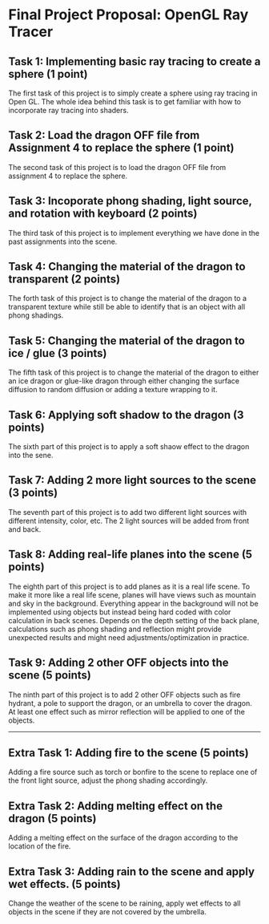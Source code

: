 # Final Project Proposal: OpenGL Ray Tracer

## Task 1: Implementing basic ray tracing to create a sphere (1 point)
<p>The first task of this project is to simply create a sphere using ray tracing in Open GL. The whole idea behind this task is to get familiar with how to incorporate ray tracing into shaders. </p>

## Task 2: Load the dragon OFF file from Assignment 4 to replace the sphere (1 point)
<p>The second task of this project is to load the dragon OFF file from assignment 4 to replace the sphere. </p>

## Task 3: Incoporate phong shading, light source, and rotation with keyboard (2 points)
<p>The third task of this project is to implement everything we have done in the past assignments into the scene. </p>

## Task 4: Changing the material of the dragon to transparent (2 points)
<p>The forth task of this project is to change the material of the dragon to a transparent texture while still be able to identify that is an object with all phong shadings. </p>

## Task 5: Changing the material of the dragon to ice / glue (3 points)
<p>The fifth task of this project is to change the material of the dragon to either an ice dragon or glue-like dragon through either changing the surface diffusion to random diffusion or adding a texture wrapping to it. </p>

## Task 6: Applying soft shadow to the dragon (3 points) 
<p>The sixth part of this project is to apply a soft shaow effect to the dragon into the sene. </p>

## Task 7: Adding 2 more light sources to the scene (3 points)
<p>The seventh part of this project is to add two different light sources with different intensity, color, etc. The 2 light sources will be added from front and back. </p>

## Task 8: Adding real-life planes into the scene (5 points)
<p>The eighth part of this project is to add planes as it is a real life scene. To make it more like a real life scene, planes will have views such as mountain and sky in the background. Everything appear in the background will not be implemented using objects but instead being hard coded with color calculation in back scenes. Depends on the depth setting of the back plane, calculations such as phong shading and reflection might provide unexpected results and might need adjustments/optimization in practice. </p>

## Task 9: Adding 2 other OFF objects into the scene (5 points)
<p>The ninth part of this project is to add 2 other OFF objects such as fire hydrant, a pole to support the dragon, or an umbrella to cover the dragon. At least one effect such as mirror reflection will be applied to one of the objects.<p>

----

## Extra Task 1: Adding fire to the scene (5 points)
<p>Adding a fire source such as torch or bonfire to the scene to replace one of the front light source, adjust the phong shading accordingly.</p>

## Extra Task 2: Adding melting effect on the dragon (5 points)
<p>Adding a melting effect on the surface of the dragon according to the location of the fire.</p>

## Extra Task 3: Adding rain to the scene and apply wet effects. (5 points)
<p>Change the weather of the scene to be raining, apply wet effects to all objects in the scene if they are not covered by the umbrella.</p>

